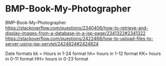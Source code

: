 # BMP-Book-My-Photographer
BMP-Book-My-Photographer
https://stackoverflow.com/questions/2340406/how-to-retrieve-and-display-images-from-a-database-in-a-jsp-page/2341322#2341322
https://stackoverflow.com/questions/2422468/how-to-upload-files-to-server-using-jsp-servlet/2424824#2424824


Date formats
kk = Hours in 1-24 format
hh= hours in 1-12 format
KK= hours in 0-11 format
HH= hours in 0-23 format